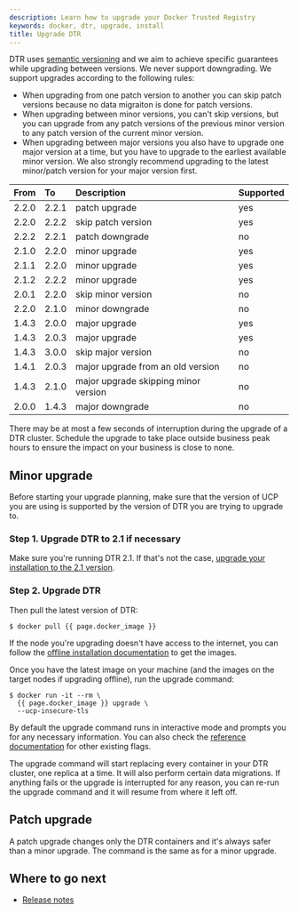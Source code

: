 ```yaml
---
description: Learn how to upgrade your Docker Trusted Registry
keywords: docker, dtr, upgrade, install
title: Upgrade DTR
---
```


DTR uses [semantic versioning](http://semver.org/) and we aim to achieve specific
guarantees while upgrading between versions. We never support downgrading. We
support upgrades according to the following rules:

* When upgrading from one patch version to another you can skip patch versions
  because no data migraiton is done for patch versions.
* When upgrading between minor versions, you can't skip versions, but you can
  upgrade from any patch versions of the previous minor version to any patch
  version of the current minor version.
* When upgrading between major versions you also have to upgrade one major
  version at a time, but you have to upgrade to the earliest available minor
  version. We also strongly recommend upgrading to the latest minor/patch
  version for your major version first.

|From| To| Description| Supported|
|:----|:---|:------------|----------|
| 2.2.0 | 2.2.1 | patch upgrade | yes |
| 2.2.0 | 2.2.2 | skip patch version | yes |
| 2.2.2 | 2.2.1 | patch downgrade | no |
| 2.1.0 | 2.2.0 | minor upgrade | yes |
| 2.1.1 | 2.2.0 | minor upgrade | yes |
| 2.1.2 | 2.2.2 | minor upgrade | yes |
| 2.0.1 | 2.2.0 | skip minor version | no |
| 2.2.0 | 2.1.0 | minor downgrade | no |
| 1.4.3 | 2.0.0 | major upgrade | yes |
| 1.4.3 | 2.0.3 | major upgrade | yes |
| 1.4.3 | 3.0.0 | skip major version | no |
| 1.4.1 | 2.0.3 | major upgrade from an old version | no |
| 1.4.3 | 2.1.0 | major upgrade skipping minor version | no |
| 2.0.0 | 1.4.3 | major downgrade | no |

There may be at most a few seconds of interruption during the upgrade of a
DTR cluster. Schedule the upgrade to take place outside business peak hours
to ensure the impact on your business is close to none.

## Minor upgrade

Before starting your upgrade planning, make sure that the version of UCP you are
using is supported by the version of DTR you are trying to upgrade to. <!--(TODO:
link to the compatibility matrix)-->

### Step 1. Upgrade DTR to 2.1 if necessary

Make sure you're running DTR 2.1. If that's not the case, [upgrade your installation to the 2.1 version](/datacenter/dtr/2.1/guides/install/upgrade/.md).

### Step 2. Upgrade DTR

Then pull the latest version of DTR:

```none
$ docker pull {{ page.docker_image }}
```

If the node you're upgrading doesn't have access to the internet, you can
follow the [offline installation documentation](../install/install-offline.md)
to get the images.

Once you have the latest image on your machine (and the images on the target
nodes if upgrading offline), run the upgrade command:

```none
$ docker run -it --rm \
  {{ page.docker_image }} upgrade \
  --ucp-insecure-tls
```

By default the upgrade command runs in interactive mode and prompts you for
any necessary information. You can also check the
[reference documentation](../../../reference/cli/index.md) for other existing flags.

The upgrade command will start replacing every container in your DTR cluster,
one replica at a time. It will also perform certain data migrations. If anything
fails or the upgrade is interrupted for any reason, you can re-run the upgrade
command and it will resume from where it left off.

## Patch upgrade

A patch upgrade changes only the DTR containers and it's always safer than a minor
upgrade. The command is the same as for a minor upgrade.

## Where to go next

* [Release notes](release-notes.md)
